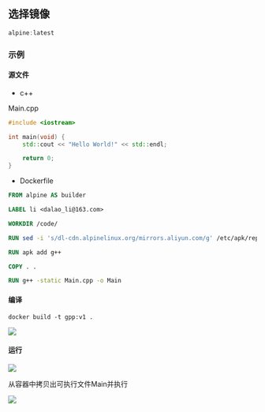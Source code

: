 <!--
 * @Description: 
 * @Version: 1.0
 * @Author: Li Yuanhao
 * @Email: dalao_li@163.com
 * @Date: 2023-02-07 00:12:47
 * @LastEditors: Li Yuanhao
 * @LastEditTime: 2023-02-07 00:22:38
-->

## 选择镜像

```c
alpine:latest
```

### 示例

#### 源文件

- c++

Main.cpp

```c++
#include <iostream>

int main(void) {
    std::cout << "Hello World!" << std::endl;

    return 0;
}
```

- Dockerfile

```dockerfile
FROM alpine AS builder

LABEL li <dalao_li@163.com>

WORKDIR /code/

RUN sed -i 's/dl-cdn.alpinelinux.org/mirrors.aliyun.com/g' /etc/apk/repositories

RUN apk add g++

COPY . .

RUN g++ -static Main.cpp -o Main
```


#### 编译

```
docker build -t gpp:v1 .
```

![](https://cdn.hurra.ltd/img/20230207002040.png)



#### 运行

![](https://cdn.hurra.ltd/img/20230207002122.png)

从容器中拷贝出可执行文件Main并执行

![](https://cdn.hurra.ltd/img/20230207002230.png)


